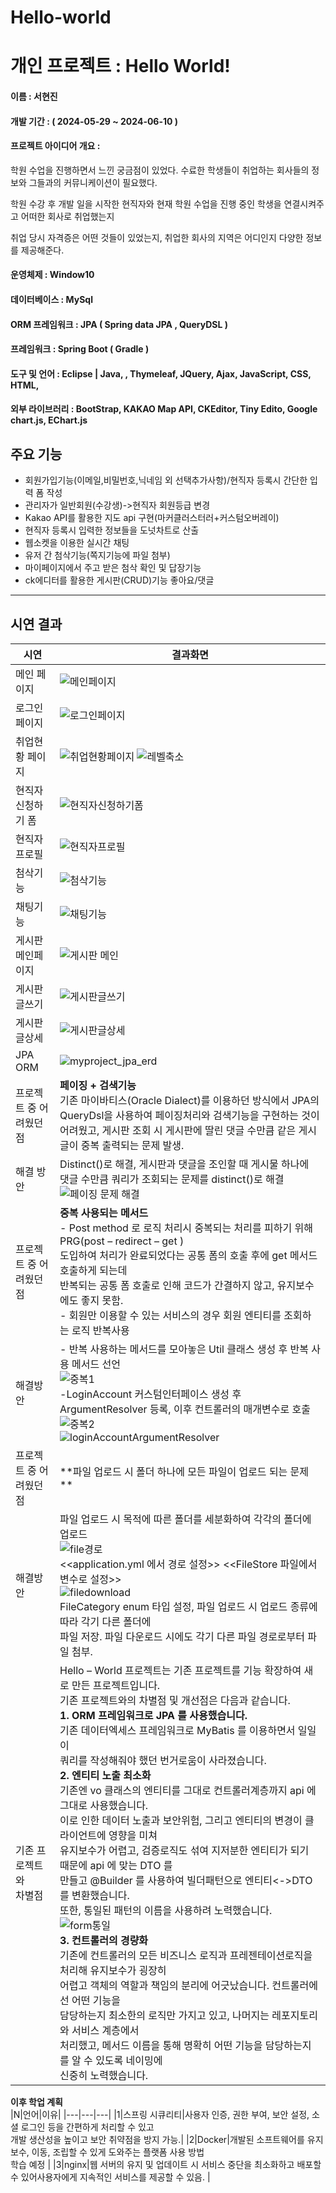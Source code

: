 # Hello-world
# 개인 프로젝트 : Hello World!
#### 이름 : 서현진
#### 개발 기간 : ( 2024-05-29 ~ 2024-06-10 )
#### 프로젝트 아이디어 개요 : 
학원 수업을 진행하면서 느낀 궁금점이 있었다. 수료한 학생들이 취업하는 회사들의 정보와 그들과의 커뮤니케이션이 필요했다. 

학원 수강 후 개발 일을 시작한 현직자와 현재 학원 수업을 진행 중인 학생을 연결시켜주고 어떠한 회사로 취업했는지

취업 당시 자격증은 어떤 것들이 있었는지, 취업한 회사의 지역은 어디인지 다양한 정보를 제공해준다.

#### 운영체제 : Window10
#### 데이터베이스 : MySql
#### ORM 프레임워크 : JPA ( Spring data JPA , QueryDSL )
#### 프레임워크 : Spring Boot ( Gradle )
#### 도구 및 언어 : Eclipse | Java, , Thymeleaf, JQuery, Ajax, JavaScript, CSS, HTML, 
#### 외부 라이브러리 : BootStrap, KAKAO Map API, CKEditor, Tiny Edito, Google chart.js, EChart.js

## 주요 기능
+ 회원가입기능(이메일,비밀번호,닉네임 외 선택추가사항)/현직자 등록시 간단한 입력 폼 작성
+ 관리자가 일반회원(수강생)->현직자 회원등급 변경
+ Kakao API를 활용한 지도 api 구현(마커클러스터러+커스텀오버레이)
+ 현직자 등록시 입력한 정보들을 도넛차트로 산출
+ 웹소켓을 이용한 실시간 채팅
+ 유저 간 첨삭기능(쪽지기능에 파일 첨부)
+ 마이페이지에서 주고 받은 첨삭 확인 및 답장기능
+ ck에디터를 활용한 게시판(CRUD)기능 좋아요/댓글
---
## 시연 결과
|시연|결과화면|
|---|---|
|메인 페이지|![메인페이지](https://github.com/travler1/Hello-World/blob/master/%EB%A9%94%EC%9D%B8.jpg) |
|로그인 페이지|![로그인페이지](https://github.com/travler1/Hello-World/blob/master/%EB%A1%9C%EA%B7%B8%EC%9D%B8.jpg)|
|취업현황 페이지| ![취업현황페이지](https://github.com/travler1/Hello-World/blob/master/%EC%B7%A8%EC%97%85%ED%98%84%ED%99%A9.jpg) ![레벨축소](https://github.com/travler1/Hello-World/blob/master/%EB%A0%88%EB%B2%A8%EC%B6%95%EC%86%8C%EC%B9%B4%EC%B9%B4%EC%98%A4%EB%A7%B5.jpg)|
|현직자 신청하기 폼|![현직자신청하기폼](https://github.com/travler1/Hello-World/blob/master/%ED%98%84%EC%A7%81%EC%9E%90%20%EC%8B%A0%EC%B2%AD%ED%95%98%EA%B8%B0%20%ED%8F%BC.jpg)|
|현직자프로필|![현직자프로필](https://github.com/travler1/Hello-World/blob/master/%ED%98%84%EC%A7%81%EC%9E%90%ED%94%84%EB%A1%9C%ED%95%84.jpg)|
|첨삭기능|![첨삭기능](https://github.com/travler1/Hello-World/blob/master/%EC%B2%A8%EC%82%AD%EA%B8%B0%EB%8A%A5.png)|
|채팅기능|![채팅기능](https://github.com/travler1/Hello-World/blob/master/%EC%B1%84%ED%8C%85%EA%B8%B0%EB%8A%A5.jpg)|
|게시판 메인페이지|![게시판 메인](https://github.com/travler1/new-world/assets/153168650/4aa8bba7-eb46-4bcd-adf4-25f2e96e5dda)|
|게시판 글쓰기|![게시판글쓰기](https://github.com/travler1/Hello-World/blob/master/%EA%B2%8C%EC%8B%9C%ED%8C%90%EA%B8%80%EC%93%B0%EA%B8%B0.jpg)|
|게시판 글상세|![게시판글상세](https://github.com/travler1/Hello-World/blob/master/%EA%B2%8C%EC%8B%9C%ED%8C%90%EA%B8%80%EC%83%81%EC%84%B8.jpg)|
|JPA ORM|![myproject_jpa_erd](https://github.com/travler1/new-world/assets/153168650/ba2b3a19-edef-46d4-a776-e51e41011ef3)|
|프로젝트 중 어려웠던 점|**페이징 + 검색기능** <br> 기존 마이바티스(Oracle Dialect)를 이용하던 방식에서 JPA의 QueryDsl을 사용하여 페이징처리와 검색기능을 구현하는 것이 어려웠고, 게시판 조회 시 게시판에 딸린 댓글 수만큼 같은 게시글이 중복 출력되는 문제 발생. |
|해결 방안|Distinct()로 해결, 게시판과 댓글을 조인할 때 게시물 하나에 댓글 수만큼 쿼리가 조회되는 문제를 distinct()로 해결 <br>![페이징 문제 해결](https://github.com/travler1/new-world/assets/153168650/69d11efd-1007-4894-b34b-96edd2dcecf4)|
|프로젝트 중 어려웠던 점|**중복 사용되는 메서드** <br>- Post method 로 로직 처리시 중복되는 처리를 피하기 위해 PRG(post – redirect – get )<br>도입하여 처리가 완료되었다는 공통 폼의 호출 후에 get 메서드 호출하게 되는데<br>반복되는 공통 폼 호출로 인해 코드가 간결하지 않고, 유지보수에도 좋지 못함.<br>- 회원만 이용할 수 있는 서비스의 경우 회원 엔티티를 조회하는 로직 반복사용 |
|해결방안|- 반복 사용하는 메서드를 모아놓은 Util 클래스 생성 후 반복 사용 메서드 선언 <br>![중복1](https://github.com/travler1/new-world/assets/153168650/34a3b147-69bc-4c35-8be5-e77cb39d6373)<br>-LoginAccount 커스텀인터페이스 생성 후 ArgumentResolver 등록, 이후 컨트롤러의 매개변수로 호출 <br>![중복2](https://github.com/travler1/new-world/assets/153168650/754201c5-b68a-4c6b-a13f-8de3267e51cb)<br>![loginAccountArgumentResolver](https://github.com/travler1/new-world/assets/153168650/ce190efe-3286-470b-a0a2-92349818e8ad)|
|프로젝트 중 어려웠던 점|**파일 업로드 시 폴더 하나에 모든 파일이 업로드 되는 문제 **|
|해결방안|파일 업로드 시 목적에 따른 폴더를 세분화하여 각각의 폴더에 업로드<br>![file경로](https://github.com/travler1/new-world/assets/153168650/4e50ddaf-08bc-4e94-940b-b24d080af0a4)<br><<application.yml 에서 경로 설정>> <<FileStore 파일에서 변수로 설정>><br> ![filedownload](https://github.com/travler1/new-world/assets/153168650/017cef32-aa68-489a-9341-05ae5dccceec)<br>FileCategory enum 타입 설정, 파일 업로드 시 업로드 종류에 따라 각기 다른 폴더에<br>파일 저장. 파일 다운로드 시에도 각기 다른 파일 경로로부터 파일 첨부. |
|기존 프로젝트와<br>차별점 |Hello – World 프로젝트는 기존 프로젝트를 기능 확장하여 새로 만든 프로젝트입니다. <br> 기존 프로젝트와의 차별점 및 개선점은 다음과 같습니다. <br> **1. ORM 프레임워크로 JPA 를 사용했습니다.**  <br>기존 데이터엑세스 프레임워크로 MyBatis 를 이용하면서 일일이  <br>쿼리를 작성해줘야 했던 번거로움이 사라졌습니다. <br>**2. 엔티티 노출 최소화**<br>기존엔 vo 클래스의 엔티티를 그대로 컨트롤러계층까지 api 에 그대로 사용했습니다.<br>이로 인한 데이터 노출과 보안위험, 그리고 엔티티의 변경이 클라이언트에 영향을 미쳐<br>유지보수가 어렵고, 검증로직도 섞여 지저분한 엔티티가 되기 때문에 api 에 맞는 DTO 를<br>만들고 @Builder 를 사용하여 빌더패턴으로 엔티티<->DTO 를 변환했습니다.<br>또한, 통일된 패턴의 이름을 사용하려 노력했습니다. <br>![form통일](https://github.com/travler1/new-world/assets/153168650/40fcfe1e-181f-49d4-9ef3-283c48c0d6d0)<br>**3. 컨트롤러의 경량화**<br>기존에 컨트롤러의 모든 비즈니스 로직과 프레젠테이션로직을 처리해 유지보수가 굉장히<br>어렵고 객체의 역할과 책임의 분리에 어긋났습니다. 컨트롤러에선 어떤 기능을<br>담당하는지 최소한의 로직만 가지고 있고, 나머지는 레포지토리와 서비스 계층에서<br>처리했고, 메서드 이름을 통해 명확히 어떤 기능을 담당하는지를 알 수 있도록 네이밍에<br>신중히 노력했습니다. <br>|

**이후 학업 계획**<br>
|N|언어|이유|
|---|---|---|
|1|스프링 시큐리티|사용자 인증, 권한 부여, 보안 설정, 소셜 로그인 등을 간편하게 처리할 수 있고<br>개발 생산성을 높이고 보안 취약점을 방지 가능.|
|2|Docker|개발된 소프트웨어를 유지보수, 이동, 조립할 수 있게 도와주는 플랫폼 사용 방법<br>학습 예정 |
|3|nginx|웹 서버의 유지 및 업데이트 시 서비스 중단을 최소화하고 배포할 수 있어사용자에게 지속적인 서비스를 제공할 수 있음. |





